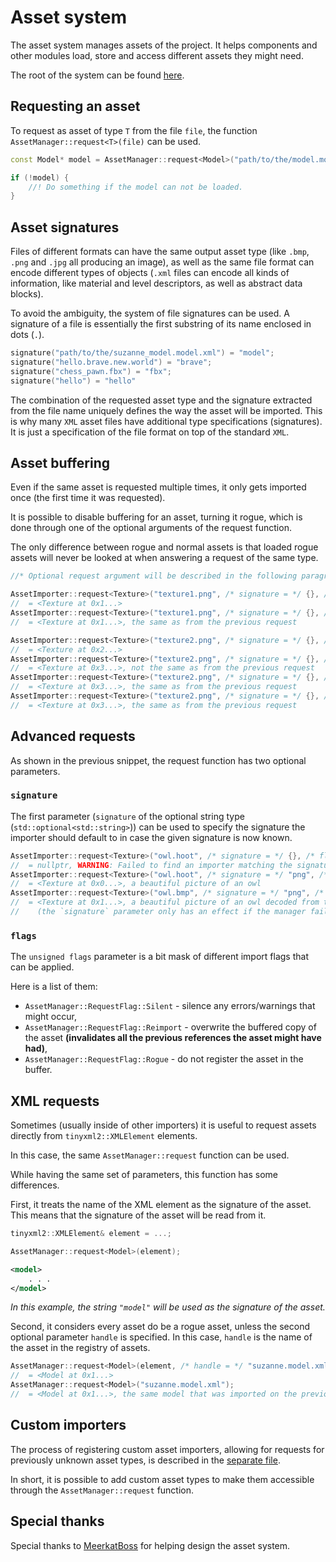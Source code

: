 # Asset system

The asset system manages assets of the project. It helps components and other modules load, store and access different assets they might need.

The root of the system can be found [here](./../../lib/managers/asset_manager.h).

## Requesting an asset

To request as asset of type `T` from the file `file`, the function `AssetManager::request<T>(file)` can be used.

```C++
const Model* model = AssetManager::request<Model>("path/to/the/model.model.xml");

if (!model) {
    //! Do something if the model can not be loaded.
}
```

## Asset signatures

Files of different formats can have the same output asset type (like `.bmp`, `.png` and `.jpg` all producing an image), as well as the same file format can encode different types of objects (`.xml` files can encode all kinds of information, like material and level descriptors, as well as abstract data blocks).

To avoid the ambiguity, the system of file signatures can be used. A signature of a file is essentially the first substring of its name enclosed in dots (`.`).

```C++
signature("path/to/the/suzanne_model.model.xml") = "model";
signature("hello.brave.new.world") = "brave";
signature("chess_pawn.fbx") = "fbx";
signature("hello") = "hello"
```

The combination of the requested asset type and the signature extracted from the file name uniquely defines the way the asset will be imported. This is why many `XML` asset files have additional type specifications (signatures). It is just a specification of the file format on top of the standard `XML`.

## Asset buffering

Even if the same asset is requested multiple times, it only gets imported once (the first time it was requested).

It is possible to disable buffering for an asset, turning it rogue, which is done through one of the optional arguments of the request function.

The only difference between rogue and normal assets is that loaded rogue assets will never be looked at when answering a request of the same type.

```C++
//* Optional request argument will be described in the following paragraphs

AssetImporter::request<Texture>("texture1.png", /* signature = */ {}, /* flags = */ 0);
//  = <Texture at 0x1...>
AssetImporter::request<Texture>("texture1.png", /* signature = */ {}, /* flags = */ 0);
//  = <Texture at 0x1...>, the same as from the previous request

AssetImporter::request<Texture>("texture2.png", /* signature = */ {}, /* flags = */ AssetManager::RequestFlag::Rogue);
//  = <Texture at 0x2...>
AssetImporter::request<Texture>("texture2.png", /* signature = */ {}, /* flags = */ 0);
//  = <Texture at 0x3...>, not the same as from the previous request
AssetImporter::request<Texture>("texture2.png", /* signature = */ {}, /* flags = */ 0);
//  = <Texture at 0x3...>, the same as from the previous request
AssetImporter::request<Texture>("texture2.png", /* signature = */ {}, /* flags = */ AssetManager::RequestFlag::Rogue);
//  = <Texture at 0x3...>, the same as from the previous request
```

## Advanced requests

As shown in the previous snippet, the request function has two optional parameters.

### `signature`

The first parameter (`signature` of the optional string type (`std::optional<std::string>`)) can be used to specify the signature the importer should default to in case the given signature is now known.

```C++
AssetImporter::request<Texture>("owl.hoot", /* signature = */ {}, /* flags = */ 0);
//  = nullptr, WARNING: Failed to find an importer matching the signature "hoot" (type 0AC57B...)
AssetImporter::request<Texture>("owl.hoot", /* signature = */ "png", /* flags = */ 0);
//  = <Texture at 0x0...>, a beautiful picture of an owl
AssetImporter::request<Texture>("owl.bmp", /* signature = */ "png", /* flags = */ 0);
//  = <Texture at 0x1...>, a beautiful picture of an owl decoded from the `.bmp` file
//    (the `signature` parameter only has an effect if the manager failed to find a suitable importer)
```

### `flags`

The `unsigned flags` parameter is a bit mask of different import flags that can be applied.

Here is a list of them:

- `AssetManager::RequestFlag::Silent` - silence any errors/warnings that might occur,
- `AssetManager::RequestFlag::Reimport` - overwrite the buffered copy of the asset **(invalidates all the previous references the asset might have had)**,
- `AssetManager::RequestFlag::Rogue` - do not register the asset in the buffer.

## XML requests

Sometimes (usually inside of other importers) it is useful to request assets directly from `tinyxml2::XMLElement` elements.

In this case, the same `AssetManager::request` function can be used.

While having the same set of parameters, this function has some differences.

First, it treats the name of the XML element as the signature of the asset. This means that the signature of the asset will be read from it.

```C++
tinyxml2::XMLElement& element = ...;

AssetManager::request<Model>(element);
```

```XML
<model>
    . . .
</model>
```
*In this example, the string `"model"` will be used as the signature of the asset.*

Second, it considers every asset do be a rogue asset, unless the second optional parameter `handle` is specified. In this case, `handle` is the name of the asset in the registry of assets.

```C++
AssetManager::request<Model>(element, /* handle = */ "suzanne.model.xml", /* flags = */ 0);
//  = <Model at 0x1...>
AssetManager::request<Model>("suzanne.model.xml");
//  = <Model at 0x1...>, the same model that was imported on the previous line.
```

## Custom importers

The process of registering custom asset importers, allowing for requests for previously unknown asset types, is described in the [separate file](./CUSTOM_IMPORTERS.md).

In short, it is possible to add custom asset types to make them accessible through the `AssetManager::request` function.

## Special thanks

Special thanks to [MeerkatBoss](https://github.com/MeerkatBoss) for helping design the asset system.
